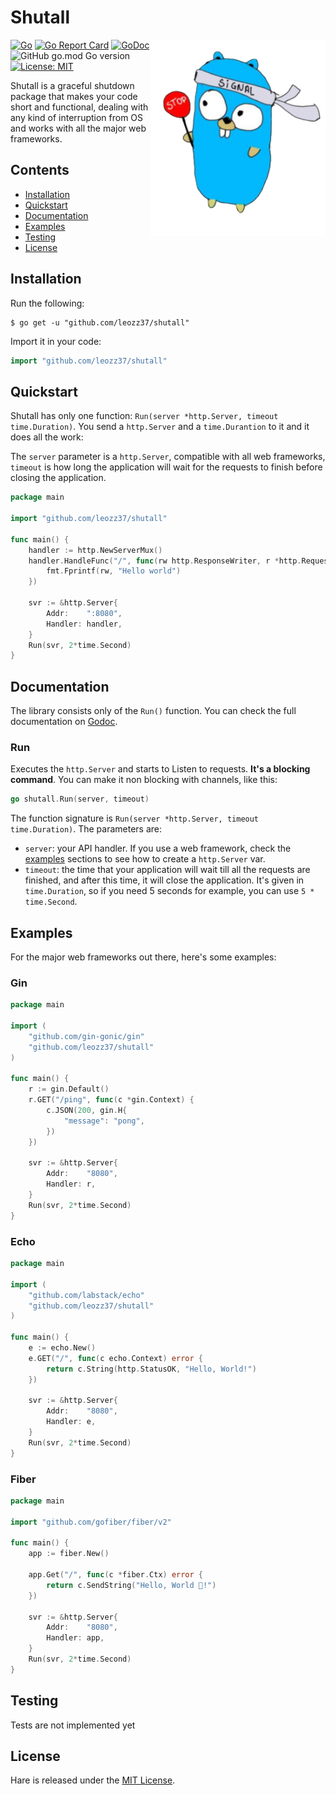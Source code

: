 # Shutall

<img align="right" width="280px" src="./resources/mascot.png">

[![Go](https://github.com/leozz37/shutall/actions/workflows/go.yaml/badge.svg)](https://github.com/leozz37/shutall/actions/workflows/go.yaml)
[![Go Report Card](https://goreportcard.com/badge/github.com/leozz37/shutall)](https://goreportcard.com/report/github.com/leozz37/shutall)
[![GoDoc](https://pkg.go.dev/badge/github.com/leozz37/shutall?status.svg)](https://pkg.go.dev/github.com/leozz37/shutall?tab=doc)
![GitHub go.mod Go version](https://img.shields.io/github/go-mod/go-version/leozz37/shutall)
[![License: MIT](https://img.shields.io/badge/License-MIT-yellow.svg)](https://opensource.org/licenses/MIT)

Shutall is a graceful shutdown package that makes your code short and functional, dealing with any kind of interruption from OS and works with all the major web frameworks.

## Contents

- [Installation](#installation)
- [Quickstart](#quickstart)
- [Documentation](#documentation)
- [Examples](#examples)
- [Testing](#testing)
- [License](#license)

## Installation

Run the following:

```shell
$ go get -u "github.com/leozz37/shutall"
```

Import it in your code:

```go
import "github.com/leozz37/shutall"
```

## Quickstart

Shutall has only one function: `Run(server *http.Server, timeout time.Duration)`. You send a `http.Server` and a `time.Durantion` to it and it does all the work:

The `server` parameter is a `http.Server`, compatible with all web frameworks, `timeout` is how long the application will wait for the requests to finish before closing the application.

```Go
package main

import "github.com/leozz37/shutall"

func main() {
    handler := http.NewServerMux()
	handler.HandleFunc("/", func(rw http.ResponseWriter, r *http.Request) {
		fmt.Fprintf(rw, "Hello world")
	})

    svr := &http.Server{
		Addr:    ":8080",
		Handler: handler,
	}
	Run(svr, 2*time.Second)
}
```

## Documentation

The library consists only of the `Run()` function. You can check the full documentation on [Godoc](https://pkg.go.dev/github.com/leozz37/shutall#section-documentation).

### Run

Executes the `http.Server` and starts to Listen to requests. **It's a blocking command**. You can make it non blocking with channels, like this:

```go
go shutall.Run(server, timeout)
```

The function signature is `Run(server *http.Server, timeout time.Duration)`. The parameters are:

- `server`: your API handler. If you use a web framework, check the [examples](#examples) sections to see how to create a `http.Server` var.
- `timeout`: the time that your application will wait till all the requests are finished, and after this time, it will close the application. It's given in `time.Duration`, so if you need 5 seconds for example, you can use `5 * time.Second`.

## Examples

For the major web frameworks out there, here's some examples:

### Gin

```go
package main

import (
    "github.com/gin-gonic/gin"
    "github.com/leozz37/shutall"
)

func main() {
	r := gin.Default()
	r.GET("/ping", func(c *gin.Context) {
		c.JSON(200, gin.H{
			"message": "pong",
		})
	})

	svr := &http.Server{
		Addr:    "8080",
		Handler: r,
	}
	Run(svr, 2*time.Second)
}
```

### Echo

```go
package main

import (
    "github.com/labstack/echo"
    "github.com/leozz37/shutall"
)

func main() {
	e := echo.New()
	e.GET("/", func(c echo.Context) error {
		return c.String(http.StatusOK, "Hello, World!")
	})

	svr := &http.Server{
		Addr:    "8080",
		Handler: e,
	}
	Run(svr, 2*time.Second)
}

```

### Fiber


```go
package main

import "github.com/gofiber/fiber/v2"

func main() {
    app := fiber.New()

    app.Get("/", func(c *fiber.Ctx) error {
        return c.SendString("Hello, World 👋!")
    })

    svr := &http.Server{
		Addr:    "8080",
		Handler: app,
	}
	Run(svr, 2*time.Second)
}
```

## Testing

Tests are not implemented yet

## License

Hare is released under the [MIT License](./LICENSE).